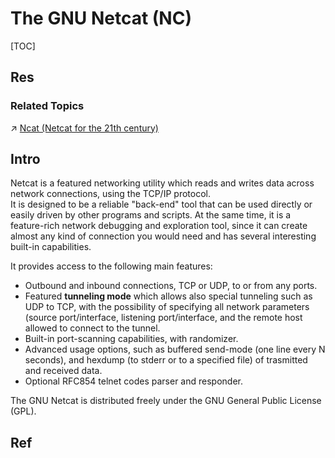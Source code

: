 # The GNU Netcat (NC)

[TOC]



## Res
### Related Topics
↗ [Ncat (Netcat for the 21th century)](../../../../../CyberSecurity/☠️%20Kill%20Chain%20&%20Security%20Tool%20Box/Reconnaissance%20&%20Exploration%20Tools/Nmap%20Proj/Nmap%20Project%20Products/Ncat%20(Netcat%20for%20the%2021th%20century).md)



## Intro
Netcat is a featured networking utility which reads and writes data across network connections, using the TCP/IP protocol.  
It is designed to be a reliable "back-end" tool that can be used directly or easily driven by other programs and scripts. At the same time, it is a feature-rich network debugging and exploration tool, since it can create almost any kind of connection you would need and has several interesting built-in capabilities.  
  
It provides access to the following main features:
- Outbound and inbound connections, TCP or UDP, to or from any ports.
- Featured **tunneling mode** which allows also special tunneling such as UDP to TCP, with the possibility of specifying all network parameters (source port/interface, listening port/interface, and the remote host allowed to connect to the tunnel.
- Built-in port-scanning capabilities, with randomizer.
- Advanced usage options, such as buffered send-mode (one line every N seconds), and hexdump (to stderr or to a specified file) of trasmitted and received data.
- Optional RFC854 telnet codes parser and responder.

  
The GNU Netcat is distributed freely under the GNU General Public License (GPL).



## Ref

